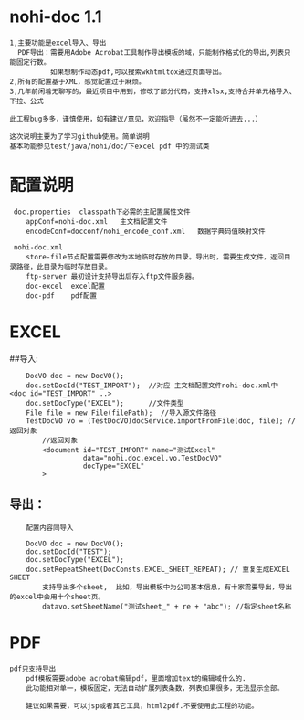 
# nohi-doc 1.1
    
    1,主要功能是excel导入、导出
      PDF导出：需要用Adobe Acrobat工具制作导出模板的域，只能制作格式化的导出,列表只能固定行数。
              如果想制作动态pdf,可以搜索wkhtmltox通过页面导出。
    2,所有的配置基于XML，感觉配置过于麻烦。   
    3,几年前闲着无聊写的，最近项目中用到，修改了部分代码，支持xlsx,支持合并单元格导入、下拉、公式
    
    此工程bug多多，谨慎使用，如有建议/意见，欢迎指导（虽然不一定能听进去...）

    这次说明主要为了学习github使用。简单说明
    基本功能参见test/java/nohi/doc/下excel pdf 中的测试类   
# 配置说明

     doc.properties  classpath下必需的主配置属性文件
        appConf=nohi-doc.xml   主文档配置文件
        encodeConf=docconf/nohi_encode_conf.xml   数据字典码值映射文件
    
     nohi-doc.xml
    	store-file节点配置需要修改为本地临时存放的目录。导出时，需要生成文件，返回目录路径，此目录为临时存放目录。
    	ftp-server 最初设计支持导出后存入ftp文件服务器。
        doc-excel  excel配置
        doc-pdf    pdf配置
                
# EXCEL

  ##导入:
  
        DocVO doc = new DocVO();
        doc.setDocId("TEST_IMPORT");  //对应 主文档配置文件nohi-doc.xml中 <doc id="TEST_IMPORT" ..>
        doc.setDocType("EXCEL");      //文件类型
        File file = new File(filePath);  //导入源文件路径
        TestDocVO vo = (TestDocVO)docService.importFromFile(doc, file); //返回对象
            //返回对象
            <document id="TEST_IMPORT" name="测试Excel"
                      data="nohi.doc.excel.vo.TestDocVO"
                      docType="EXCEL"
            >


  ## 导出：
  
        配置内容同导入

        DocVO doc = new DocVO();
        doc.setDocId("TEST");
        doc.setDocType("EXCEL");
        doc.setRepeatSheet(DocConsts.EXCEL_SHEET_REPEAT); // 重复生成EXCEL SHEET
            支持导出多个sheet,  比如，导出模板中为公司基本信息，有十家需要导出，导出的excel中会用十个sheet页。
            datavo.setSheetName("测试sheet_" + re + "abc"); //指定sheet名称

# PDF

    pdf只支持导出
        pdf模板需要adobe acrobat编辑pdf，里面增加text的编辑域什么的.
        此功能相对单一，模板固定，无法自动扩展列表条数，列表如果很多，无法显示全部。
   
        建议如果需要，可以jsp或者其它工具，html2pdf.不要使用此工程的功能。            
   
